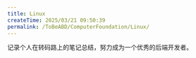 ```yaml
---
title: Linux
createTime: 2025/03/21 09:50:39
permalink: /ToBeABD/ComputerFoundation/Linux/
---
```

记录个人在转码路上的笔记总结，努力成为一个优秀的后端开发者。
